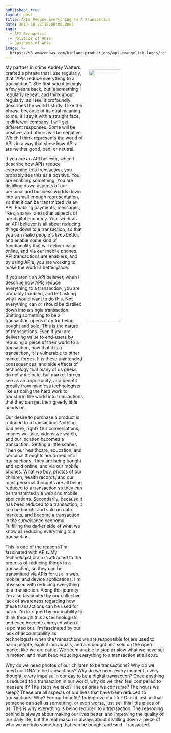 ```yaml
---
published: true
layout: post
title: APIs Reduce Everything To A Transaction
date: 2017-10-23T15:00:00.000Z
tags:
  - API Evangelist
  - Politics of APIs
  - Business of APIs
image: >-
  https://s3.amazonaws.com/kinlane-productions/api-evangelist-logos/reduce+everything+to+a+transaction_tr.png
---
```

<p><img src="https://s3.amazonaws.com/kinlane-productions/api-evangelist-logos/reduce+everything+to+a+transaction_tr.png" align="right" width="45%" style="padding: 15px;" /></p>My partner in crime Audrey Watters crafted a phrase that I use regularly, that "APIs reduce everything to a transaction". She first said it jokingly a few years back, but is something I regularly repeat, and think about regularly, as I feel it profoundly describes the world I study. I like the phrase because of its dual meaning to me. If I say it with a straight face, in different company, I will get different responses. Some will be positive, and others will be negative. Which I think represents the world of APIs in a way that show how APIs are neither good, bad, or neutral.

If you are an API believer, when I describe how APIs reduce everything to a transaction, you probably see this as a positive. You are enabling something. You are distilling down aspects of our personal and business worlds down into a small enough representation, so that it can be transmitted via an API. Enabling payments, messages, likes, shares, and other aspects of our digital economy. Your work as an API believer is all about reducing things down to a transaction, so that you can make people's lives better, and enable some kind of functionality that will deliver value online, and via our mobile phones. API transactions are enablers, and by using APIs, you are working to make the world a better place.

If you aren't an API believer, when I describe how APIs reduce everything to a transaction, you are probably troubled, and left asking why I would want to do this. Not everything can or should be distilled down into a single transaction. Shifting something to be a transaction opens it up for being bought and sold. This is the nature of transactions. Even if you are delivering value to end-users by reducing a piece of their world to a transaction, now that it is a transaction, it is vulnerable to other market forces. It is these unintended consequences, and side effects of technology that many of us geeks do not anticipate, but market forces see as an opportunity, and benefit greatly from mindless technologists like us doing the hard work to transform the world into transactions that they can get their greedy little hands on.

Our desire to purchase a product is reduced to a transaction. Nothing bad here, right? Our conversations, images we take, videos we watch, and our location becomes a transaction. Getting a little scarier. Then our healthcare, education, and personal thoughts are turned into transactions. They are being bought and sold online, and via our mobile phones. What we buy, photos of our children, health records, and our most personal thoughts are all being reduced to a transaction so they can be transmitted via web and mobile applications. Secondarily, because it has been reduced to a transaction, it can be bought and sold on data markets, and become a transaction in the surveillance economy. Fulfilling the darker side of what we know as reducing everything to a transaction.

This is one of the reasons I'm fascinated with APIs. My technologist brain is attracted to the process of reducing things to a transaction, so they can be transmitted via APIs for use in web, mobile, and device applications. I'm obsessed with reducing everything to a transaction. Along this journey I'm also fascinated by our collective lack of awareness regarding how these transactions can be used for harm. I'm intrigued by our inability to think through this as technologists, and even become annoyed when it is pointed out. I'm fascinated by our lack of accountability as technologists when the transactions we are responsible for are used to harm people, exploit individuals, and are bought and sold on the open market like we are cattle. We seem unable to stop or slow what we have set in motion, and must keep reducing everything to a transaction at all cost.

Why do we need photos of our children to be transactions? Why do we need our DNA to be transactions? Why do we need every moment, every thought, every impulse in our day to be a digital transaction? Once anything is reduced to a transaction in our world, why do we then feel compelled to measure it? The steps we take? The calories we consume? The hours we sleep? These are all aspects of our lives that have been reduced to transactions. Why? For our benefit? To improve our life? Or is it just so that someone can sell us something, or even worse, just sell this little piece of us. This is why everything is being reduced to a transaction. The reasoning behind is always about making our lives better, and improving the quality of our daily life, but the real reason is always about distilling down a piece of who we are into something that can be bought and sold--transacted.
